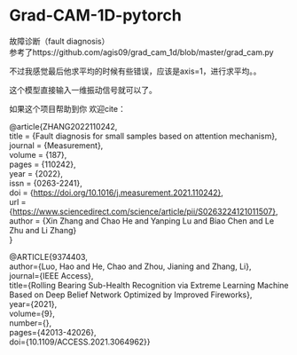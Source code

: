 # Grad-CAM-1D-pytorch
故障诊断（fault diagnosis）  
参考了https://github.com/agis09/grad_cam_1d/blob/master/grad_cam.py

不过我感觉最后他求平均的时候有些错误，应该是axis=1，进行求平均。。


这个模型直接输入一维振动信号就可以了。


如果这个项目帮助到你 欢迎cite：


@article{ZHANG2022110242,  
title = {Fault diagnosis for small samples based on attention mechanism},  
journal = {Measurement},  
volume = {187},  
pages = {110242},  
year = {2022},  
issn = {0263-2241},  
doi = {https://doi.org/10.1016/j.measurement.2021.110242},  
url = {https://www.sciencedirect.com/science/article/pii/S0263224121011507},  
author = {Xin Zhang and Chao He and Yanping Lu and Biao Chen and Le Zhu and Li Zhang}  
}  
   
@ARTICLE{9374403,  
author={Luo, Hao and He, Chao and Zhou, Jianing and Zhang, Li},  
journal={IEEE Access},   
title={Rolling Bearing Sub-Health Recognition via Extreme Learning Machine Based on Deep Belief Network Optimized by Improved Fireworks},   
year={2021},  
volume={9},  
number={},  
pages={42013-42026},  
doi={10.1109/ACCESS.2021.3064962}}
